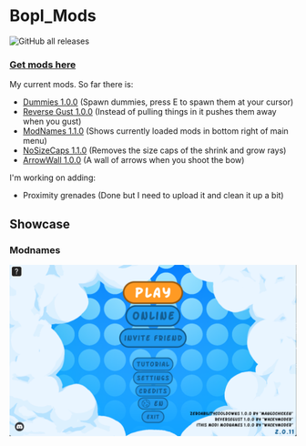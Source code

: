 # Bopl_Mods

![GitHub all releases](https://img.shields.io/github/downloads/WackyModer/Bopl_Mods/total?logo=github)

### [Get mods here](https://github.com/WackyModer/Bopl_Mods/releases)

My current mods. So far there is:

* [Dummies 1.0.0](https://github.com/WackyModer/Bopl_Mods/releases/tag/Dummies) (Spawn dummies, press E to spawn them at your cursor)
* [Reverse Gust 1.0.0](https://github.com/WackyModer/Bopl_Mods/releases/tag/ReverseGust) (Instead of pulling things in it pushes them away when you gust)
* [ModNames 1.1.0](https://github.com/WackyModer/Bopl_Mods/releases/tag/ModNames_bugfix) (Shows currently loaded mods in bottom right of main menu)
* [NoSizeCaps 1.1.0](https://github.com/WackyModer/Bopl_Mods/releases/tag/NoSizeCaps_BugFix) (Removes the size caps of the shrink and grow rays)
* [ArrowWall 1.0.0](https://github.com/WackyModer/Bopl_Mods/releases/tag/ArrowWall) (A wall of arrows when you shoot the bow)

I'm working on adding:

* Proximity grenades (Done but I need to upload it and clean it up a bit) 

## Showcase

### Modnames

<img src="https://github.com/WackyModer/Bopl_Mods/blob/main/images/modnames.png?raw=true" alt="Modnames Showcase Image" width="600"/>
